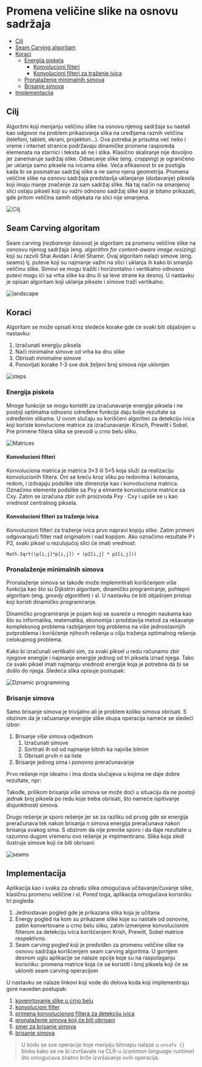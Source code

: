 
# Promena veličine slike na osnovu sadržaja

- [Cilj](#cilj)
- [Seam Carving algoritam](#seam-carving-algoritam)
- [Koraci](#koraci)
	- [Energija piskela](#energija-piskela)
		- [Konvolucioni filteri](#konvolucioni-filteri)
		- [Konvolucioni filteri za traženje ivica](#konvolucioni-filteri-za-traženje-ivica)
	- [Pronalaženje minimalnih simova](#pronalaženje-minimalnih-simova)
	- [Brisanje simova](#brisanje-simova)
- [Implementacija](#implementacija)

## Cilj

Algoritmi koji menjanju veličinu slike na osnovu njenog sadržaja su nastali kao odgovor na problem prikazivanja slika na uređijama raznih veličina (telefoni, tableti, ekrani, projektori...). Ova potreba je prisutna već neko i vreme i internet stranice podržavaju dinamičke promene rasporeda elemenata na starnici i teksta ali ne i slika. Klasično skaliranje nije dovoljno jer zanemaruje sadržaj slike. Odsecanje slike (eng. *cropping*) je ograničeno jer uklanja samo piksele na ivicama slike. Veća efikasnost bi se postigla kada bi se posmatrao sadržaj slike a ne samo njena geometrija.
Promena veličine slike na osnovu sadržaja predstavlja uklanjanje (dodavanje) piksela koji imaju manje značenje za sam sadržaj slike. Na taj način na smanjenoj slici ostaju pikseli koji su važni odnosno sadržaj slike koji je bitano prikazati, gde pritom veličina samih objekata na slici nije smanjena.

![Cilj](images/treeProgress.png)

## Seam Carving algoritam

Seam carving (*rezbarenje šavova*) je algoritam za promenu veličine slike na osnosvu njenog sadržaja (eng. *algorithm for content-aware image resizing*) koji su razvili Shai Avidan i Ariel Shamir. Ovaj algoritam nalazi simove (eng. seams) tj. puteve koji su najmanje važni na slici i uklanja ih kako bi smanjio veličinu slike. Simovi se mogu tražiti i horizontalno i vertikalno odnosno putevi mogu ići sa vrha slike ka dnu ili sa leve strane ka desnoj. U nastavku je opisan algoritam koji uklanja piksele i simove traži vertikalno.

![landscape](images/landscape.png)

## Koraci

Algoritam se može opisati kroz sledeće korake gde će svaki biti objašnjen u nastavku:

1.	Izračunati energiju piksela
2.	Naći minimalne simove od vrha ka dnu slike
3.	Obrisati minimalne simove
4.	Ponovljati korake 1-3 sve dok željeni broj simova nije uklonjen

![steps](images/steps.png)

### Energija piskela

Mnoge funkcije se mogu koristiti za izračunavanje energije piksela i ne postoji optimalna odnosno određene funkcije daju bolje rezultate sa određenim slikama. U ovom slučaju su korišćeni algoritmi za detekciju ivica koji koriste konvlucione matrice za izračunavanje: Kirsch, Prewitt i Sobel. Pre primene filtera slika se prevodi u crno belu sliku.

![Matrices](images/matrices.png)

#### Konvolucioni filteri


Konvoluciona matrica je matrica 3×3 ili 5×5 koja služi za realizaciju konvolucionih filtera. Oni se kreću kroz sliku po redovima i kolonama, redom, i izdvajaju podslike iste dimenzije kao i konvoluciona matrica. Označimo elemente podslike sa Pxy a elmente konvolucione matrice sa Cxy. Zatim se izračuna zbir svih proizvoda Pxy · Cxy i upiše se u kao vrednost centralnog piksela.

#### Konvolucioni filteri za traženje ivica

Konvolucioni filteri za traženje ivica prvo napravi kopiju slike. Zatim primeni odgovarajući filter nad originalom i nad kopijom. Ako označimo rezultate P i P2, svaki piksel u rezulujućoj slici će imati vrednost: 
```
Math.Sqrt((p[i,j]*p[i,j]) + (p2[i,j] * p2[i,j]))
```

### Pronalaženje minimalnih simova

Pronalaženje simova se takođe može implemntirati korišćenjem više funkcija kao što su Dijkstrin algoritam, dinamičko programiranje, pohlepni algoritam (eng. *greedy algorithm*) i sl. U nastavku će biti objašnjen pristup koji koristi dinamičko programiranje.

Dinamičko programiranje je pojam koji se susreće u mnogim naukama kao što su informatika, matematika, ekonomija i predstavlja metod za rešavanje kompleksnog problema razbijanjem tog problema na više jednostavnijih potproblema i korišćenje njihovih rešenja u cilju traženja optimalnog rešenja celokupnog problema.

Kako bi izračunali vertikalni sim, za svaki piksel u redu računamo zbir njegove energije i najmanje energije jednog od tri piksela iznad njega. Tako će svaki piksel imati najmanju vrednost energije koja je potrebna da bi se došlo do njega. Sledeća slika opisuje postupak: 

![Dznamic programming](images/dynamic.png)

### Brisanje simova

Samo brisanje simova je trivijalno ali je problem koliko simova obrisati.
S obzirom da je račuananje energije slike skupa operacija nameće se sledeći izbor:

1. Brisanje više simova odjednom
	1. Izračunati simove
	2. Sortirati ih od od najmanje bitnih ka najviše bitnim
	3. Obrisati prvih n sa liste	
2. Brisanje jednog sima i ponovno preračunavanje 

Prvo rešenje nije idealno i ima dosta slučajeva u kojima ne daje dobre rezultate, npr:

Takođe, prilikom brisanja više simova se može doći u situaciju da ne postoji jednak broj piksela po redu koje treba obrisati, što nameće ispitivanje disjunktnosti simova.

Drugo rešenje je sporo rešenje jer se za razliku od prvog gde se energija preračunava tek nakon brisanja n simova energija preračunava nakon brisanja svakog sima. S obzirom da nije previše sporo i da daje rezultate u razumno dugom vremenu ovo rešenje je implmentirano. Slika koja sledi ilustruje simove koji će biti obrisani: 

![seams](images/seams.png)

## Implementacija

Aplikacija kao i svaka za obradu slika omogućava učitavanje/čuvanje slike, klasičnu promenu veličine i sl. Pored toga, aplikacija omogućava korisniku tri pogleda:

1. Jednostavan pogled gde je prikazana slika koja je učitana
2. Energy pogled na kom su prikazane slike koje su nastale od osnovne, zatim konvertovane u crno belu sliku, zatim izmenjene konvolucionim filterom za detekciju ivica korišćenjem Krish, Prewitt, Sobel matrice respektivno.
3. Seam carving pogled koji je predviđen za promenu veličine slike na osnovu sadržaja korišćenjem seam carving algoritma. U gornjem desnom uglu aplikacije se nalaze opcije koje su na raspolaganju korisniku: promena matrice koja će se koristiti i broj piksela koji će se ukloniti seam carving operacijom

U nastavku se nalaze linkovi koji vode do delova koda koji implementiraju gore naveden postupak:

1. [kovenrtovanje slike u crno belu](https://github.com/MasaDjordjevic/pi-projekat/blob/master/app/SeamCarving/Filters/CoreFilters.cs#L14)
2. [konvolucioni filter](https://github.com/MasaDjordjevic/pi-projekat/blob/master/app/SeamCarving/Filters/ConvFilters.cs#L167)
3. [primena konvolucionog filtera za detekciju ivica](https://github.com/MasaDjordjevic/pi-projekat/blob/master/app/SeamCarving/Filters/ConvFilters.cs#L260
)
4. [pronalaženje simova koji će biti obrisani](https://github.com/MasaDjordjevic/pi-projekat/blob/master/app/SeamCarving/Views/SplitViewStrategies/SeamCravingStrategy.cs#L93)
5. [smer za brisanje simova](https://github.com/MasaDjordjevic/pi-projekat/blob/master/app/SeamCarving/Views/SplitViewStrategies/SeamCravingStrategy.cs#L166)
5. [brisanje simova](https://github.com/MasaDjordjevic/pi-projekat/blob/master/app/SeamCarving/Views/SplitViewStrategies/SeamCravingStrategy.cs#L195)

> U kodu se sve operacije koje menjaju bitmapu nalaze u `unsafe {}` bloku kako se ne bi izvršavale na CLR-u (*common language runtime*) što omogućava znatno brže izvršavanje ovih operacija.
